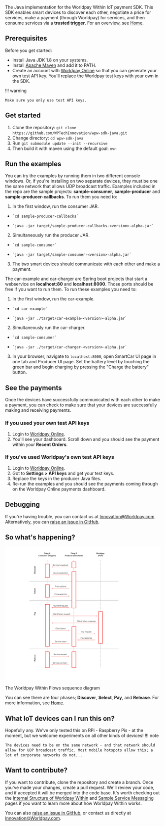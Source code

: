 The Java implementation for the Worldpay Within IoT payment SDK. This SDK enables smart devices to discover each other, negotiate a price for services, make a payment (through Worldpay) for services, and then consume services via a **trusted trigger**. For an overview, see [Home](index).

## Prerequisites

Before you get started:

* 	Install Java JDK 1.8 on your systems.
* 	Install [Apache Maven](https://maven.apache.org/) and add it to PATH.
*   Create an account with [Worldpay Online](https://online.worldpay.com) so that you can generate your own test API key. You'll replace the Worldpay test keys with your own in the SDK.

!!! warning

    Make sure you only use test API keys.

## Get started
1. 	Clone the repository: `git clone https://github.com/WPTechInnovation/wpw-sdk-java.git`
2. 	Change directory: `cd wpw-sdk-java`
3. 	Run `git submodule update --init --recursive`
4. 	Then build it with maven using the default goal: `mvn`

## Run the examples

You can try the examples by running them in two different console windows. Or, if you're installing on two separate devices, they must be one the same network that allows UDP broadcast traffic. Examples included in the repo are the sample projects: **sample-consumer**, **sample-producer** and **sample-producer-callbacks**. To run them you need to:

1.   In the first window, run the consumer JAR.
  *		`cd sample-producer-callbacks`
  * 	`java -jar target/sample-producer-callbacks-<version>-alpha.jar`
2.   Simultaneously run the producer JAR.
  *		`cd sample-consumer`
  *		`java -jar target/sample-consumer-<version>-alpha.jar`
3.   The two smart devices should communicate with each other and make a payment.

The car-example and car-charger are Spring boot projects that start a webservice on **localhost:80** and **localhost:8000**. Those ports should be free if you want to run them. To run these examples you need to:

1.   In the first window, run the car-example.
  *		`cd car-example`
  * 	`java -jar ./target/car-example-<version>-alpha.jar`
2.   Simultaneously run the car-charger.
  *		`cd sample-consumer`
  *		`java -jar ./target/car-charger-<version>-alpha.jar`
3.   In your browser, navigate to `localhost:8000`, open SmartCar UI page in one tab and Producer UI page. Set the battery level by touching the green bar and begin charging by pressing the "Charge the battery" button.

## See the payments

Once the devices have successfully communicated with each other to make a payment, you can check to make sure that your devices are successfully making and receiving payments.

### If you used your own test API keys

1.  Login to [Worldpay Online](https://online.worldpay.com).
2.  You'll see your dashboard. Scroll down and you should see the payment within your **Recent Orders**.

### If you've used Worldpay's own test API keys

1.  Login to [Worldpay Online](https://online.worldpay.com).
2.  Got to **Settings > API keys** and get your test keys.
3.  Replace the keys in the producer Java files.
4.  Re-run the examples and you should see the payments coming through on the Worldpay Online payments dashboard.

## Debugging

If you're having trouble, you can contact us at [Innovation@Worldpay.com](mailto:innovation@worldpay.com). Alternatively, you can [raise an issue in GitHub](https://github.com/WPTechInnovation/worldpay-within-sdk/issues).

## So what's happening?

![The Worldpay Within puzzle piece](images/architecture/Architecture1.png)
<figcaption>The Worldpay Within Flows sequence diagram</figcaption>

You can see there are four phases; **Discover**, **Select**, **Pay**, and **Release**. For more information, see [Home](home).

## What IoT devices can I run this on?

Hopefully any. We've only tested this on RPi - Raspberry Pis - at the moment, but we welcome experiments on all other kinds of devices! 
!!! note
	
	The devices need to be on the same network - and that network should allow for UDP broadcast traffic. Most mobile hotspots allow this; a lot of corporate networks do not...

## Want to contribute?

If you want to contribute, clone the repository and create a branch. Once you've made your changes, create a pull request. We'll review your code, and if accepted it will be merged into the code base. It's worth checking out the [Internal Structure of Worldpay Within](internal-structure) and [Sample Service Messaging](sample-service-messaging) pages if you want to learn more about how Worldpay Within works.

You can also [raise an issue in GitHub](https://github.com/WPTechInnovation/worldpay-within-sdk/issues), or contact us directly at [Innovation@Worldpay.com](mailto:innovation@worldpay.com). 

